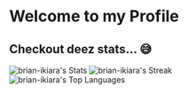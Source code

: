 # Welcome to my Profile

## Checkout deez stats... :sweat_smile:

![brian-ikiara's Stats](https://github-readme-stats.vercel.app/api?username=brian-ikiara&theme=monokai&show_icons=true&hide_border=true&count_private=true)
![brian-ikiara's Streak](https://github-readme-streak-stats.herokuapp.com/?user=brian-ikiara&theme=monokai&hide_border=true)
![brian-ikiara's Top Languages](https://github-readme-stats.vercel.app/api/top-langs/?username=brian-ikiara&theme=monokai&show_icons=true&hide_border=true&layout=compact)
